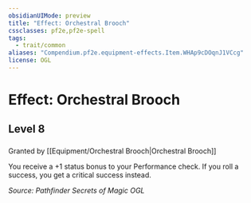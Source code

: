 ```yaml
---
obsidianUIMode: preview
title: "Effect: Orchestral Brooch"
cssclasses: pf2e,pf2e-spell
tags:
  - trait/common
aliases: "Compendium.pf2e.equipment-effects.Item.WHAp9cDOqnJ1VCcg"
license: OGL
---
```

# Effect: Orchestral Brooch
## Level 8
### 






Granted by [[Equipment/Orchestral Brooch|Orchestral Brooch]]

You receive a +1 status bonus to your Performance check. If you roll a success, you get a critical success instead.

*Source: Pathfinder Secrets of Magic*
*OGL*